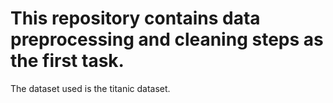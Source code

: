 # This repository contains data preprocessing and cleaning steps as the first task.
The dataset used is the titanic dataset.
